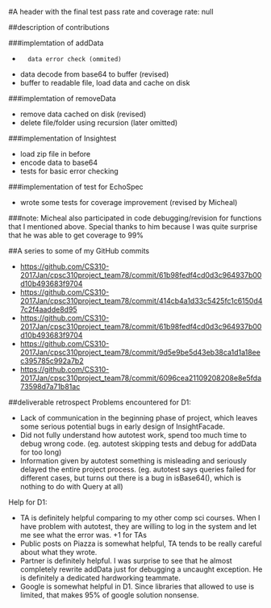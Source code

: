 #A header with the final test pass rate and coverage rate:
null



##description of contributions


###implemtation of addData

*       data error check (ommited)
*	data decode from base64 to buffer (revised)
*	buffer to readable file, load data and cache on disk

###implemtation of removeData
* remove data cached on disk (revised)
* delete file/folder using recursion (later omitted)

###implementation of Insightest
* load zip file in before
* encode data to base64
* tests for basic error checking

###implementation of test for EchoSpec
* wrote some tests for coverage improvement (revised by Micheal)
	
###note: Micheal also participated in code debugging/revision for functions that I mentioned above.
Special thanks to him because I was quite surprise that he was able to get coverage to 99% 
	
##A series to some of my GitHub commits
* https://github.com/CS310-2017Jan/cpsc310project_team78/commit/61b98fedf4cd0d3c964937b00d10b493683f9704
* https://github.com/CS310-2017Jan/cpsc310project_team78/commit/414cb4a1d33c5425fc1c6150d47c2f4aadde8d95
* https://github.com/CS310-2017Jan/cpsc310project_team78/commit/61b98fedf4cd0d3c964937b00d10b493683f9704
* https://github.com/CS310-2017Jan/cpsc310project_team78/commit/9d5e9be5d43eb38ca1d1a18eec395785c992a7b2
* https://github.com/CS310-2017Jan/cpsc310project_team78/commit/6096cea21109208208e8e5fda73598d7a71b81ac

##deliverable retrospect
Problems encountered for D1: 
* Lack of communication in the beginning phase of project, which leaves some serious potential bugs in 
early design of InsightFacade. 
* Did not fully understand how autotest work, spend too much time to debug wrong code. (eg. autotest skipping tests
and debug for addData for too long)
* Information given by autotest something is misleading and seriously delayed the entire project process. (eg. autotest
says queries failed for different cases, but turns out there is a bug in isBase64(), which is nothing to do with Query at all)

Help for D1:
* TA is definitely helpful comparing to my other comp sci courses. When I have problem with autotest, they are willing to
log in the system and let me see what the error was. +1 for TAs
* Public posts on Piazza is somewhat helpful, TA tends to be really careful about what they wrote.
* Partner is definitely helpful. I was surprise to see that he almost completely rewrite addData just for debugging
a uncaught exception. He is definitely a dedicated hardworking teammate.
* Google is somewhat helpful in D1. Since libraries that allowed to use is limited, that makes 95% of google solution 
nonsense.

